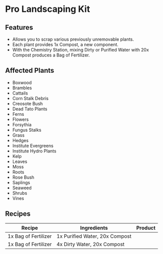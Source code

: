 # Pro Landscaping Kit

## Features

* Allows you to scrap various previously unremovable plants.
* Each plant provides 1x Compost, a new component.
* With the Chemistry Station, mixing Dirty or Purified Water with 20x Compost produces a Bag of Fertilizer.

## Affected Plants

* Boxwood
* Brambles
* Cattails
* Corn Stalk Debris
* Creosote Bush
* Dead Tato Plants
* Ferns
* Flowers
* Forsythia
* Fungus Stalks
* Grass
* Hedges
* Institute Evergreens
* Institute Hydro Plants
* Kelp
* Leaves
* Moss
* Roots
* Rose Bush
* Saplings
* Seaweed
* Shrubs
* Vines

## Recipes

Recipe | Ingredients | Product
--- | --- | ---
1x Bag of Fertilizer | 1x Purified Water, 20x Compost
1x Bag of Fertilizer | 4x Dirty Water, 20x Compost